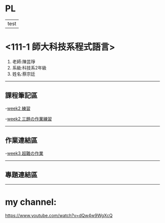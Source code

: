 # PL



<table>
    <tr>
        <td>test</td>
    </tr>
</table>

# <111-1 師大科技系程式語言> <red>

<ol>
<li>老師:陳芸琤</li>
<li>系級:科技系2年級</li>
<li>姓名:蔡宗廷</li>
</ol>
    
---------------------------- 

## 課程筆記區
-[week2 練習](http://localhost:8888/notebooks/Desktop/111-1%20%E7%A8%8B%E5%BC%8F%E8%AA%9E%E8%A8%80/PL/week2%20%E7%B7%B4%E7%BF%92.ipynb)
    
-[week2 三題の作業練習](http://localhost:8888/notebooks/Desktop/111-1%20%E7%A8%8B%E5%BC%8F%E8%AA%9E%E8%A8%80/PL/week2%E7%B7%B4%E7%BF%92.ipynb)
    
---------------------------- 
## 作業連結區
-[week3 超難の作業]()

----------------------------
## 專題連結區

----------------------------
# my channel:
https://www.youtube.com/watch?v=dQw4w9WgXcQ
